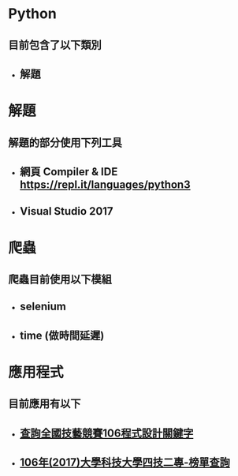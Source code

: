 # Python
## 目前包含了以下類別
* ## 解題

# 解題
## 解題的部分使用下列工具
* ## 網頁 Compiler & IDE  https://repl.it/languages/python3 
* ## Visual Studio 2017

# 爬蟲
## 爬蟲目前使用以下模組
* ## selenium
* ## time (做時間延遲)

# 應用程式
## 目前應用有以下
* ## [查詢全國技藝競賽106程式設計關鍵字](https://github.com/xyz607xx/python/tree/master/%E6%87%89%E7%94%A8%E7%A8%8B%E5%BC%8F/%E6%9F%A5%E8%A9%A2%E5%85%A8%E5%9C%8B%E6%8A%80%E8%97%9D%E7%AB%B6%E8%B3%BD106%E7%A8%8B%E5%BC%8F%E8%A8%AD%E8%A8%88%E9%97%9C%E9%8D%B5%E5%AD%97)
* ## [106年(2017)大學科技大學四技二專-榜單查詢](https://github.com/xyz607xx/python/tree/master/%E7%88%AC%E8%9F%B2/106%E5%B9%B4(2017)%E5%A4%A7%E5%AD%B8%E7%A7%91%E6%8A%80%E5%A4%A7%E5%AD%B8%E5%9B%9B%E6%8A%80%E4%BA%8C%E5%B0%88-%E6%A6%9C%E5%96%AE%E6%9F%A5%E8%A9%A2)